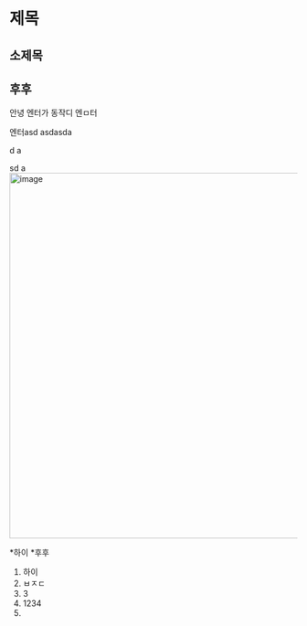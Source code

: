# 제목
## 소제목
## 후후

안녕
엔터가 동작디
엔ㅁ터

엔터<ber/>asd
asdasda

d
a

sd
a
<img width="640" height="640" alt="image" src="https://github.com/user-attachments/assets/e5243cfd-d59c-4284-b6d6-e97d87a795fa" />


*하이
*후후
1. 하이
2. ㅂㅈㄷ
3. 3
4. 1234
5. 
